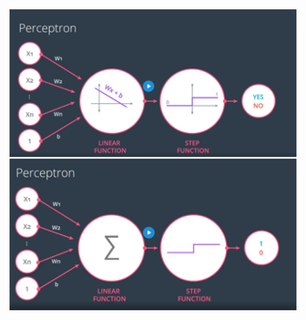 <img src="Images/Screenshot 2023-03-15 at 2.06.34 PM.png" alt="Screenshot 2023-03-15 at 2.06.34 PM" />

<img src="Images/Screenshot 2023-03-15 at 2.07.23 PM.png" alt="Screenshot 2023-03-15 at 2.07.23 PM" />
